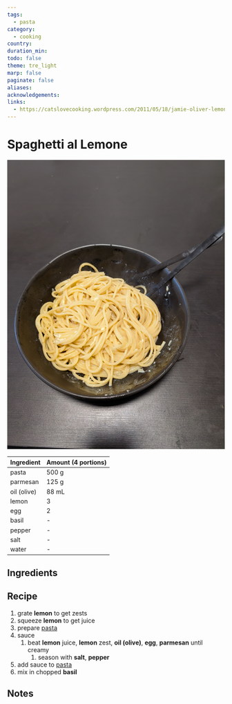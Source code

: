 ```yaml
---
tags:
  - pasta
category:
  - cooking
country: 
duration_min: 
todo: false
theme: tre_light
marp: false
paginate: false
aliases: 
acknowledgements: 
links:
  - https://catslovecooking.wordpress.com/2011/05/18/jamie-oliver-lemon-linguine/
---
```


# Spaghetti al Lemone

![300](../gfx/PXL_20250319_082227399.jpg)

|Ingredient|Amount (4 portions)|
| :- | :- |
|pasta|500 g|
|parmesan|125 g|
|oil (olive)|88 mL|
|lemon|3|
|egg|2|
|basil|-|
|pepper|-|
|salt|-|
|water|-|

## Ingredients
## Recipe
1. grate **lemon** to get zests
1. squeeze **lemon** to get juice
1. prepare [pasta](Pasta.md)
1. sauce
    1. beat **lemon** juice, **lemon** zest, **oil (olive)**, **egg**, **parmesan** until creamy
        1. season with **salt**, **pepper**
1. add sauce to [pasta](Pasta.md)
1. mix in chopped **basil**

## Notes
